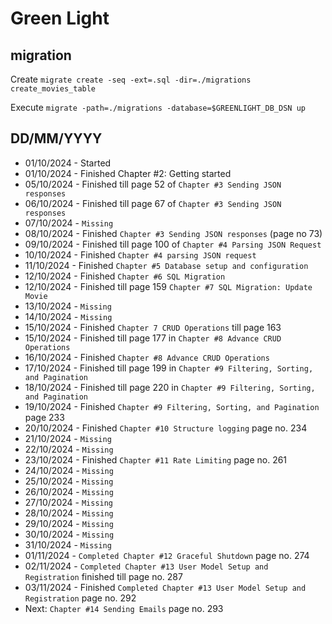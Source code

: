 # Green Light



##  migration 
Create
`migrate create -seq -ext=.sql -dir=./migrations create_movies_table`

Execute
`migrate -path=./migrations -database=$GREENLIGHT_DB_DSN up`



DD/MM/YYYY
--------
- 01/10/2024 - Started 
- 01/10/2024 - Finished Chapter #2: Getting started
- 05/10/2024 - Finished till page 52 of `Chapter #3 Sending JSON responses` 
- 06/10/2024 - Finished till page 67 of `Chapter #3 Sending JSON responses` 
- 07/10/2024 - `Missing`
- 08/10/2024 - Finished `Chapter #3 Sending JSON responses` (page no 73)
- 09/10/2024 - Finished till page 100 of `Chapter #4 Parsing JSON Request`
- 10/10/2024 - Finished `Chapter #4 parsing JSON request`
- 11/10/2024 - Finished `Chapter #5 Database setup and configuration`
- 12/10/2024 - Finished `Chapter #6 SQL Migration`
- 12/10/2024 - Finished till page 159 `Chapter #7 SQL Migration: Update Movie`
- 13/10/2024 - `Missing`
- 14/10/2024 - `Missing`
- 15/10/2024 - Finished `Chapter 7 CRUD Operations` till page 163
- 15/10/2024 - Finished till page 177 in  `Chapter #8 Advance CRUD Operations`
- 16/10/2024 - Finished `Chapter #8 Advance CRUD Operations`
- 17/10/2024 - Finished till page 199 in `Chapter #9 Filtering, Sorting, and Pagination` 
- 18/10/2024 - Finished till page 220 in `Chapter #9 Filtering, Sorting, and Pagination` 
- 19/10/2024 - Finished `Chapter #9 Filtering, Sorting, and Pagination` page 233 
- 20/10/2024 - Finished `Chapter #10 Structure logging` page no. 234 
- 21/10/2024 - `Missing`
- 22/10/2024 - `Missing`
- 23/10/2024 - Finished  `Chapter #11 Rate Limiting` page no. 261
- 24/10/2024 - `Missing`
- 25/10/2024 - `Missing`
- 26/10/2024 - `Missing`
- 27/10/2024 - `Missing`
- 28/10/2024 - `Missing`
- 29/10/2024 - `Missing`
- 30/10/2024 - `Missing`
- 31/10/2024 - `Missing`
- 01/11/2024 - `Completed Chapter #12 Graceful Shutdown` page no. 274
- 02/11/2024 - `Completed Chapter #13 User Model Setup and Registration` finished till page no. 287
- 03/11/2024 - Finished `Completed Chapter #13 User Model Setup and Registration`  page no. 292
- Next: `Chapter #14 Sending Emails` page no. 293
